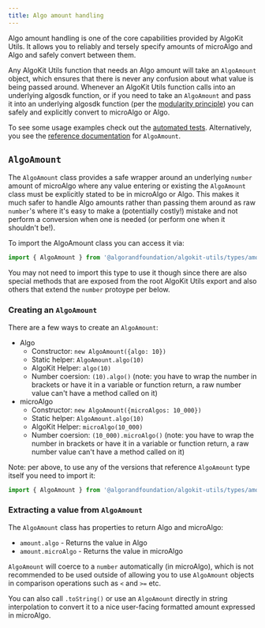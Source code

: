 ```yaml
---
title: Algo amount handling
---
```


Algo amount handling is one of the core capabilities provided by AlgoKit Utils. It allows you to reliably and tersely specify amounts of microAlgo and Algo and safely convert between them.

Any AlgoKit Utils function that needs an Algo amount will take an `AlgoAmount` object, which ensures that there is never any confusion about what value is being passed around. Whenever an AlgoKit Utils function calls into an underlying algosdk function, or if you need to take an `AlgoAmount` and pass it into an underlying algosdk function (per the [modularity principle](../README#core-principles)) you can safely and explicitly convert to microAlgo or Algo.

To see some usage examples check out the [automated tests](../../src/types/amount.spec.ts). Alternatively, you see the [reference documentation](../code/classes/types_amount.AlgoAmount) for `AlgoAmount`.

## `AlgoAmount`

The `AlgoAmount` class provides a safe wrapper around an underlying `number` amount of microAlgo where any value entering or existing the `AlgoAmount` class must be explicitly stated to be in microAlgo or Algo. This makes it much safer to handle Algo amounts rather than passing them around as raw `number`'s where it's easy to make a (potentially costly!) mistake and not perform a conversion when one is needed (or perform one when it shouldn't be!).

To import the AlgoAmount class you can access it via:

```typescript
import { AlgoAmount } from '@algorandfoundation/algokit-utils/types/amount';
```

You may not need to import this type to use it though since there are also special methods that are exposed from the root AlgoKit Utils export and also others that extend the `number` protoype per below.

### Creating an `AlgoAmount`

There are a few ways to create an `AlgoAmount`:

- Algo
  - Constructor: `new AlgoAmount({algo: 10})`
  - Static helper: `AlgoAmount.algo(10)`
  - AlgoKit Helper: `algo(10)`
  - Number coersion: `(10).algo()` (note: you have to wrap the number in brackets or have it in a variable or function return, a raw number value can't have a method called on it)
- microAlgo
  - Constructor: `new AlgoAmount({microAlgos: 10_000})`
  - Static helper: `AlgoAmount.algo(10)`
  - AlgoKit Helper: `microAlgo(10_000)`
  - Number coersion: `(10_000).microAlgo()` (note: you have to wrap the number in brackets or have it in a variable or function return, a raw number value can't have a method called on it)

Note: per above, to use any of the versions that reference `AlgoAmount` type itself you need to import it:

```typescript
import { AlgoAmount } from '@algorandfoundation/algokit-utils/types/amount';
```

### Extracting a value from `AlgoAmount`

The `AlgoAmount` class has properties to return Algo and microAlgo:

- `amount.algo` - Returns the value in Algo
- `amount.microAlgo` - Returns the value in microAlgo

`AlgoAmount` will coerce to a `number` automatically (in microAlgo), which is not recommended to be used outside of allowing you to use `AlgoAmount` objects in comparison operations such as `<` and `>=` etc.

You can also call `.toString()` or use an `AlgoAmount` directly in string interpolation to convert it to a nice user-facing formatted amount expressed in microAlgo.
